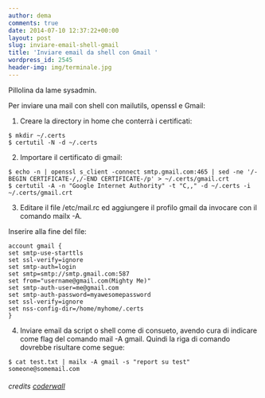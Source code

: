 ```yaml
---
author: dema
comments: true
date: 2014-07-10 12:37:22+00:00
layout: post
slug: inviare-email-shell-gmail
title: 'Inviare email da shell con Gmail '
wordpress_id: 2545
header-img: img/terminale.jpg
---
```


Pillolina da lame sysadmin.

Per inviare una mail con shell con mailutils, openssl e Gmail:

  1. Creare la directory in home che conterrà i certificati:

```
$ mkdir ~/.certs 
$ certutil -N -d ~/.certs
```

  2. Importare il certificato di gmail:
    
```
$ echo -n | openssl s_client -connect smtp.gmail.com:465 | sed -ne '/-BEGIN CERTIFICATE-/,/-END CERTIFICATE-/p' > ~/.certs/gmail.crt
$ certutil -A -n "Google Internet Authority" -t "C,," -d ~/.certs -i ~/.certs/gmail.crt
```


  3. Editare il file /etc/mail.rc ed aggiungere il profilo gmail da invocare con il comando mailx -A.  

Inserire alla fine del file:

    account gmail { 
    set smtp-use-starttls
    set ssl-verify=ignore
    set smtp-auth=login
    set smtp=smtp://smtp.gmail.com:587
    set from="username@gmail.com(Mighty Me)"
    set smtp-auth-user=me@gmail.com
    set smtp-auth-password=myawesomepassword
    set ssl-verify=ignore
    set nss-config-dir=/home/myhome/.certs
    }

  4. Inviare email da script o shell come di consueto, avendo cura di indicare come flag del comando mail -A gmail.
Quindi la riga di comando dovrebbe risultare come segue:

```
$ cat test.txt | mailx -A gmail -s "report su test" someone@somemail.com
```

###### credits [coderwall](https://coderwall.com/p/ez1x2w)
